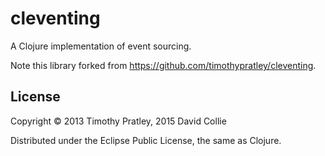 # cleventing

A Clojure implementation of event sourcing.

Note this library forked from https://github.com/timothypratley/cleventing.

## License

Copyright © 2013 Timothy Pratley, 2015 David Collie

Distributed under the Eclipse Public License, the same as Clojure.
